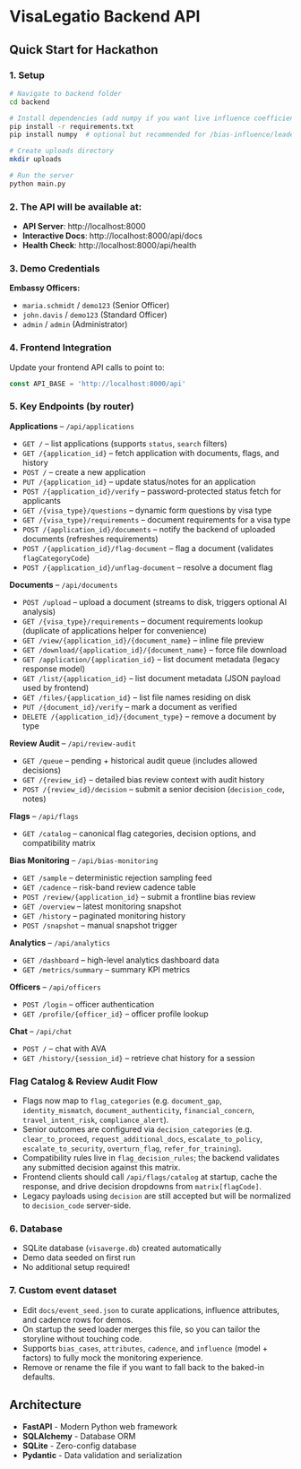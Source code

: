 # VisaLegatio Backend API

## Quick Start for Hackathon

### 1. Setup
```bash
# Navigate to backend folder
cd backend

# Install dependencies (add numpy if you want live influence coefficients)
pip install -r requirements.txt
pip install numpy  # optional but recommended for /bias-influence/leaderboard

# Create uploads directory
mkdir uploads

# Run the server
python main.py
```

### 2. The API will be available at:
- **API Server**: http://localhost:8000
- **Interactive Docs**: http://localhost:8000/api/docs
- **Health Check**: http://localhost:8000/api/health

### 3. Demo Credentials
**Embassy Officers:**
- `maria.schmidt` / `demo123` (Senior Officer)
- `john.davis` / `demo123` (Standard Officer)  
- `admin` / `admin` (Administrator)

### 4. Frontend Integration
Update your frontend API calls to point to:
```javascript
const API_BASE = 'http://localhost:8000/api'
```

### 5. Key Endpoints (by router)

**Applications** – `/api/applications`
- `GET /` – list applications (supports `status`, `search` filters)
- `GET /{application_id}` – fetch application with documents, flags, and history
- `POST /` – create a new application
- `PUT /{application_id}` – update status/notes for an application
- `POST /{application_id}/verify` – password-protected status fetch for applicants
- `GET /{visa_type}/questions` – dynamic form questions by visa type
- `GET /{visa_type}/requirements` – document requirements for a visa type
- `POST /{application_id}/documents` – notify the backend of uploaded documents (refreshes requirements)
- `POST /{application_id}/flag-document` – flag a document (validates `flagCategoryCode`)
- `POST /{application_id}/unflag-document` – resolve a document flag

**Documents** – `/api/documents`
- `POST /upload` – upload a document (streams to disk, triggers optional AI analysis)
- `GET /{visa_type}/requirements` – document requirements lookup (duplicate of applications helper for convenience)
- `GET /view/{application_id}/{document_name}` – inline file preview
- `GET /download/{application_id}/{document_name}` – force file download
- `GET /application/{application_id}` – list document metadata (legacy response model)
- `GET /list/{application_id}` – list document metadata (JSON payload used by frontend)
- `GET /files/{application_id}` – list file names residing on disk
- `PUT /{document_id}/verify` – mark a document as verified
- `DELETE /{application_id}/{document_type}` – remove a document by type

**Review Audit** – `/api/review-audit`
- `GET /queue` – pending + historical audit queue (includes allowed decisions)
- `GET /{review_id}` – detailed bias review context with audit history
- `POST /{review_id}/decision` – submit a senior decision (`decision_code`, notes)

**Flags** – `/api/flags`
- `GET /catalog` – canonical flag categories, decision options, and compatibility matrix

**Bias Monitoring** – `/api/bias-monitoring`
- `GET /sample` – deterministic rejection sampling feed
- `GET /cadence` – risk-band review cadence table
- `POST /review/{application_id}` – submit a frontline bias review
- `GET /overview` – latest monitoring snapshot
- `GET /history` – paginated monitoring history
- `POST /snapshot` – manual snapshot trigger

**Analytics** – `/api/analytics`
- `GET /dashboard` – high-level analytics dashboard data
- `GET /metrics/summary` – summary KPI metrics

**Officers** – `/api/officers`
- `POST /login` – officer authentication
- `GET /profile/{officer_id}` – officer profile lookup

**Chat** – `/api/chat`
- `POST /` – chat with AVA
- `GET /history/{session_id}` – retrieve chat history for a session
### Flag Catalog & Review Audit Flow
- Flags now map to `flag_categories` (e.g. `document_gap`, `identity_mismatch`, `document_authenticity`, `financial_concern`, `travel_intent_risk`, `compliance_alert`).
- Senior outcomes are configured via `decision_categories` (e.g. `clear_to_proceed`, `request_additional_docs`, `escalate_to_policy`, `escalate_to_security`, `overturn_flag`, `refer_for_training`).
- Compatibility rules live in `flag_decision_rules`; the backend validates any submitted decision against this matrix.
- Frontend clients should call `/api/flags/catalog` at startup, cache the response, and drive decision dropdowns from `matrix[flagCode]`.
- Legacy payloads using `decision` are still accepted but will be normalized to `decision_code` server-side.

### 6. Database
- SQLite database (`visaverge.db`) created automatically
- Demo data seeded on first run
- No additional setup required!

### 7. Custom event dataset
- Edit `docs/event_seed.json` to curate applications, influence attributes, and cadence rows for demos.
- On startup the seed loader merges this file, so you can tailor the storyline without touching code.
- Supports `bias_cases`, `attributes`, `cadence`, and `influence` (model + factors) to fully mock the monitoring experience.
- Remove or rename the file if you want to fall back to the baked-in defaults.

## Architecture
- **FastAPI** - Modern Python web framework
- **SQLAlchemy** - Database ORM
- **SQLite** - Zero-config database
- **Pydantic** - Data validation and serialization

